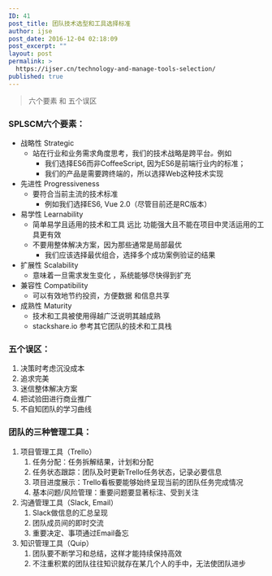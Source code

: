 ```yaml
---
ID: 41
post_title: 团队技术选型和工具选择标准
author: ijse
post_date: 2016-12-04 02:18:09
post_excerpt: ""
layout: post
permalink: >
  https://ijser.cn/technology-and-manage-tools-selection/
published: true
---
```

<blockquote>六个要素 和 五个误区</blockquote>
<h3>SPLSCM六个要素：</h3>
<ul>
 	<li>战略性 Strategic
<ul>
 	<li>站在行业和业务需求角度思考，我们的技术战略是跨平台<em>。</em>例如
<ul>
 	<li>我们选择ES6而非CoffeeScript, 因为ES6是前端行业内的标准；</li>
 	<li>我们的产品是需要跨终端的，所以选择Web这种技术实现</li>
</ul>
</li>
</ul>
</li>
 	<li>先进性 Progressiveness
<ul>
 	<li>要符合当前主流的技术标准
<ul>
 	<li>例如我们选择ES6, Vue 2.0（尽管目前还是RC版本）</li>
</ul>
</li>
</ul>
</li>
 	<li>易学性 Learnability
<ul>
 	<li>简单易学且适用的技术和工具 远比 功能强大且不能在项目中灵活运用的工具更有效</li>
 	<li>不要用整体解决方案，因为那些通常是局部最优
<ul>
 	<li>我们应该选择最优组合，选择多个成功案例验证的结果</li>
</ul>
</li>
</ul>
</li>
 	<li>扩展性 Scalability
<ul>
 	<li>意味着一旦需求发生变化 ，系统能够尽快得到扩充</li>
</ul>
</li>
 	<li>兼容性 Compatibility
<ul>
 	<li>可以有效地节约投资，方便数据 和信息共享</li>
</ul>
</li>
 	<li>成熟性 Maturity
<ul>
 	<li>技术和工具被使用得越广泛说明其越成熟</li>
 	<li>stackshare.io 参考其它团队的技术和工具栈</li>
</ul>
</li>
</ul>
<h3>五个误区：</h3>
<ol>
 	<li>决策时考虑沉没成本</li>
 	<li>追求完美</li>
 	<li>迷信整体解决方案</li>
 	<li>把试验田进行商业推广</li>
 	<li>不自知团队的学习曲线</li>
</ol>
<h3>团队的三种管理工具：</h3>
<ol>
 	<li>项目管理工具（Trello）
<ol>
 	<li>任务分配：任务拆解结果，计划和分配</li>
 	<li>任务状态跟踪：团队及时更新Trello任务状态，记录必要信息</li>
 	<li>项目进度展示：Trello看板要能够始终呈现当前的团队任务完成情况</li>
 	<li>基本问题/风险管理：重要问题要显著标注、受到关注</li>
</ol>
</li>
 	<li>沟通管理工具（Slack, Email）
<ol>
 	<li>Slack做信息的汇总呈现</li>
 	<li>团队成员间的即时交流</li>
 	<li>重要决定、事项通过Email备忘</li>
</ol>
</li>
 	<li>知识管理工具（Quip）
<ol>
 	<li>团队要不断学习和总结，这样才能持续保持高效</li>
 	<li>不注重积累的团队往往知识就存在某几个人的手中，无法使团队进步</li>
</ol>
</li>
</ol>